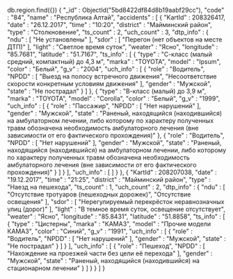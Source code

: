 db.region.find({})
{ "_id" : ObjectId("5bd8422df84d8b19aabf29cc"), "code" : "84", "name" : "Республика Алтай", "accidents" : [ { "KartId" : 208326417, "date" : "26.12.2017", "time" : "10:20", "district" : "Майминский район", "type" : "Столкновение", "ts_count" : 2, "uch_count" : 3, "dtp_info" : { "ndu" : [ "Не установлены" ], "sdor" : [ "Перегон (нет объектов на месте ДТП)" ], "light" : "Светлое время суток", "weater" : "Ясно", "longitude" : "85.7681", "latitude" : "51.7167", "ts_info" : [ { "type" : "С-класс (малый средний, компактный) до 4,3 м", "marka" : "TOYOTA", "model" : "Ipsum", "color" : "Белый", "g_v" : "2004", "uch_info" : [ { "role" : "Водитель", "NPDD" : [ "Выезд на полосу встречного движения", "Несоответствие скорости конкретным условиям движения" ], "gender" : "Мужской", "state" : "Не пострадал" } ] }, { "type" : "В-класс (малый) до 3,9 м", "marka" : "TOYOTA", "model" : "Corolla", "color" : "Белый", "g_v" : "1999", "uch_info" : [ { "role" : "Пассажир", "NPDD" : [ "Нет нарушений" ], "gender" : "Мужской", "state" : "Раненый, находящийся (находившийся)  на амбулаторном лечении, либо которому по характеру полученных травм обозначена необходимость амбулаторного лечения (вне зависимости от его фактического прохождения)" }, { "role" : "Водитель", "NPDD" : [ "Нет нарушений" ], "gender" : "Мужской", "state" : "Раненый, находящийся (находившийся)  на амбулаторном лечении, либо которому по характеру полученных травм обозначена необходимость амбулаторного лечения (вне зависимости от его фактического прохождения)" } ] } ], "uch_info" : [ ] } }, { "KartId" : 208207038, "date" : "19.12.2017", "time" : "21:25", "district" : "Майминский район", "type" : "Наезд на пешехода", "ts_count" : 1, "uch_count" : 2, "dtp_info" : { "ndu" : [ "Отсутствие тротуаров (пешеходных дорожек)", "Отсутствие освещения" ], "sdor" : [ "Нерегулируемый перекрёсток неравнозначных улиц (дорог)" ], "light" : "В темное время суток, освещение отсутствует", "weater" : "Ясно", "longitude" : "85.8431", "latitude" : "51.8858", "ts_info" : [ { "type" : "Цистерны", "marka" : "КАМАЗ", "model" : "Прочие модели КАМАЗ", "color" : "Синий", "g_v" : "1991", "uch_info" : [ { "role" : "Водитель", "NPDD" : [ "Нет нарушений" ], "gender" : "Мужской", "state" : "Не пострадал" } ] } ], "uch_info" : [ { "role" : "Пешеход", "NPDD" : [ "Нахождение на проезжей части без цели её перехода" ], "gender" : "Мужской", "state" : "Раненый, находящийся (находившийся) на стационарном лечении" } ] } } ] }